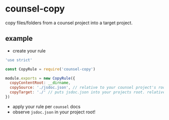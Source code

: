 # counsel-copy

copy files/folders from a counsel project into a target project.

## example

- create your rule

```js
'use strict'

const CopyRule = require('counsel-copy')

module.exports = new CopyRule({
  copyContentRoot: __dirname,
  copySource: './jsdoc.json', // relative to your counsel project's root (package.json folder)
  copyTarget: './' // puts jsdoc.json into your projects root. relative to the target package's root
})
```

- apply your rule per `counsel` docs
- observe `jsdoc.json` in your project root!
